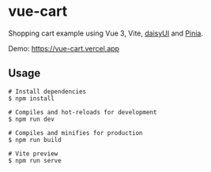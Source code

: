 # vue-cart

Shopping cart example using Vue 3, Vite, [daisyUI](https://daisyui.com/) and [Pinia](https://pinia.esm.dev/).

Demo: https://vue-cart.vercel.app

## Usage

```
# Install dependencies
$ npm install

# Compiles and hot-reloads for development
$ npm run dev

# Compiles and minifies for production
$ npm run build

# Vite preview
$ npm run serve
```
